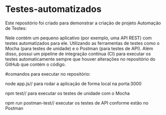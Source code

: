 # Testes-automatizados

Este repositório foi criado para demonstrar a criação de projeto Automação de Testes:

Nele contém um pequeno aplicativo (por exemplo, uma API REST) com testes automatizados para ele. 
Utilizando as ferramentas de testes como o Mocha (para testes de unidade) e o Postman (para testes de API).
Além disso, possui um pipeline de integração contínua (CI) para executar os testes automaticamente sempre que houver alterações 
no repositório do GitHub que contém o código.


#comandos para executar no repositório:

node app.js// para rodar a aplicação de forma local na porta:3000

npm test// para executar os testes de unidade com o Mocha

npm run postman-test// executar os testes de API conforme estão no Postman
